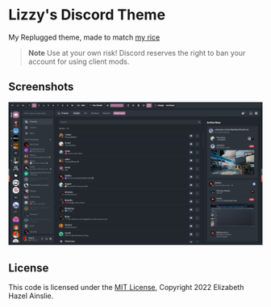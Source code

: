 # Lizzy's Discord Theme

My Replugged theme, made to match [my rice](https://github.com/LizAinslie/dotfiles)

> **Note** Use at your own risk! Discord reserves the right to ban your account for using client
> mods.

## Screenshots

![01](screenshots/01.png)

## License

This code is licensed under the [MIT License](LICENSE), Copyright 2022 Elizabeth Hazel Ainslie.
